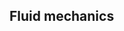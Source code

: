
<h2> Fluid mechanics </h2>
<!---
Strong form

The incompressible Navier-Stokes-Brinkman equations governing fluid flow in porous media are

$$
\begin{aligned}
    \rho\left(\frac{d\boldsymbol{u}}{dt} + \boldsymbol{u} \cdot \boldsymbol{\nabla} \boldsymbol{u} - \boldsymbol{b}\right) &= \boldsymbol{\nabla} \cdot \boldsymbol{\sigma} - \frac{\mu}{K}\boldsymbol{u}, \\
    \boldsymbol{\nabla} \cdot \boldsymbol{u} &= 0,
\end{aligned}
$$

where $K$ is the permeability of the porous media. The standard Navier-Stokes equations for general fluid flow can be recovered by simply removing the Darcy component (i.e., $K \rightarrow \infty$). 

The effective dynamic viscosity, $\mu\left(\boldsymbol{u}\right)$, is written generally as a function of velocity here to account for non-Newtonian fluids. For Newtonian fluids, $\mu$ is a simply constant. 

The boundary conditions are 

$$
\begin{aligned}
    \boldsymbol{u} &= \boldsymbol{g}, \\
    \boldsymbol{\sigma} \cdot \boldsymbol{n} &= \boldsymbol{h},
\end{aligned}
$$

where $\boldsymbol{g}$ is the prescribed velocity and $\boldsymbol{h}$ is the prescribed traction.

Residuals

The per-element momentum and continuity residuals are

$$
\begin{aligned}
  R_{ai}^{m} = & \int \rho N_{a}^{w}\frac{du_{i}}{dt} \,d\Omega + \int \rho N_{a}^{w}u_{k}u_{i, k} \,d\Omega - \int pN_{a, i}^{w} \,d\Omega + \int N_{a, j}^{w}2\mu\epsilon_{ij} \,d\Omega + \int \frac{\mu}{K}N_{a}^{w}u_{i} \,d\Omega - \int N_{a}^{w} \rho b_{i} \,d\Omega \\ 
        & + \int \tau_{SUPS}N_{a, k}^{w}u_{k}r_{Mi} \,d\Omega + \int \rho \nu_{LSIC}r_{C}N_{a, i}^{w} \,d\Omega - \int N_{a}^{w}\tau_{SUPS}r_{Mk}u_{i,k} \,d\Omega \\
        & - \int N_{a, k}^{w}\frac{\tau_{SUPS}^{2}}{\rho}r_{Mi}r_{Mk} \,d\Omega - \int \frac{\nu}{K}\tau_{SUPS}N_{a}^{w}r_{Mi} \,d\Omega + \int \frac{\bar{\tau}\tau_{SUPS}^{2}}{\rho} N_{a, k}^{w}r_{Mk}r_{Mj}u_{i,j} \,d\Omega, \\
  R_{a}^{c} = & \int N_{a}^{q}u_{i,i} \,d\Omega + \int \tau_{SUPS}\frac{N_{a, i}^{q}}{\rho}r_{Mi} \,d\Omega,
\end{aligned}
$$

where, for the $a^{\text{th}}$ node in a given element, $R_{ai}^{m}$ is the momentum residual in the $i^{\text{th}}$ direction and $R_{a}^{c}$ is continuity residual.

Tangent matrices
  
The following inconsistent tangent matrices are used,

$$
K_{ab}^{ij} = \alpha_{m}\left( \int \rho N_{a}^{w}N_{b}^{w} \delta_{ij} \,d\Omega + \int \tau_{SUPS} N_{a,g}^{w} u_{g} \rho N_{b}^{w} \delta_{ij} \,d\Omega - \int N_{a,k}^{w} \tau_{SUPS}^{2} N_{b}^{w} \delta_{ij} r_{Mk} \,d\Omega\right)  + \alpha_{f}\gamma\Delta t \left(\int \rho N_{a}^{w} u_{k} N_{b, k}^{w} \delta_{ij} \,d\Omega + \int N_{a, l}^{w} \mu N_{b, l}^{w} \delta_{ij} \,d\Omega + \int N_{a, j}^{w} \mu N_{b, i}^{w} \,d\Omega \right.  + \left. \int \frac{\mu}{K} N_{a}^{w} N_{b}^{w} \delta_{ij} \,d\Omega + \int \tau_{SUPS} N_{a,g}^{w} u_{g} \frac{\partial r_{Mi}}{\partial \left[u_{n+\alpha_f}\right]_{bj}} \,d\Omega + \int \rho \nu_{LSIC} N_{b,j}^{w} N_{a,i}^{w} \,d\Omega \right.  - \left. \int N_{a}^{w} \tau_{SUPS} N_{b,k}^{w} \delta_{ij} r_{Mk} \,d\Omega - \int N_{a,k}^{w} \frac{\tau_{SUPS}^{2}}{\rho} \frac{\partial r_{Mi}}{\partial \left[u_{n+\alpha_f}\right]_{bj}} r_{Mk} \,d\Omega \right.  + \left. \int \frac{4}{\gamma} \frac{\partial \mu}{\partial \gamma} \epsilon_{jk} N_{b,k}^{w} \epsilon_{il} N_{a,l}^{w} \,d\Omega + \int \frac{\bar{\tau}\tau_{SUPS}^{2}}{\rho} N_{a,k}^{w} N_{b,z}^{w} r_{Mk} r_{Mz} \delta_{ij} \,d\Omega\right),
$$

$$
G_{ac}^{i} = \alpha_{f}\gamma\Delta t \left(-\int N_{c}^{q}N_{a, i}^{w} \,d\Omega + \int \tau_{SUPS} N_{a, g}^{w} u_{g} N_{c, i}^{q} \,d\Omega - \int N_{a, k}^{w} \frac{\tau_{SUPS}^{2}}{\rho} N_{c, i}^{q} r_{Mk} \,d\Omega \right),
$$

$$
D_{ab}^{j} = \alpha_{f}\gamma\Delta t \left(\int N_{a}^{q}N_{b, j}^{w} \,d\Omega - \int \tau_{SUPS}\frac{N_{a, i}^{q}}{\rho}\left(-\frac{\alpha_{m}}{\alpha_{f}\gamma\Delta t}\rho N_{b}^{w}\delta_{ij} - \frac{\partial r_{Mi}}{\partial \left[u_{n+\alpha_f}\right]_{bj}}\right) \,d\Omega\right),
$$

$$
L_{ac} = \alpha_{f}\gamma\Delta t \int \tau_{SUPS}\frac{N_{a, i}^{q}}{\rho}N_{c, i}^{q} \,d\Omega,
$$

where 

$$
\frac{\partial r_{Mi}}{\partial \left[u_{n+\alpha_f}\right]_{bj}} = \left(\rho u_{k} N_{b,k}^{w} - \mu N_{b,kk}^{w} + \frac{\mu}{K} N_{b}^{w} - \frac{\partial \mu}{\partial x_{k}} N_{b,k}^{w} \right)\delta_{ij} - \frac{2}{\gamma} \frac{\partial \mu}{\partial \gamma} \epsilon_{il} N_{b,l}^{w} u_{j, kk} - \frac{\partial \mu}{\partial x_{j}} N_{b,i}^{w}.
$$
-->

